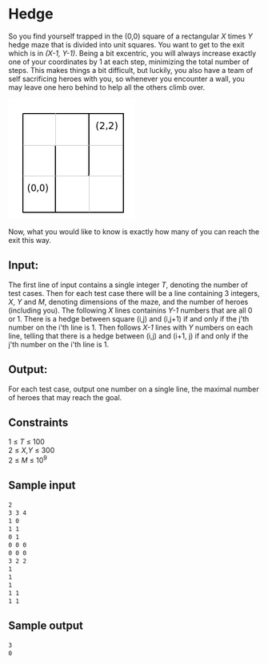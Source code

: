 # Hedge

So you find yourself trapped in the (0,0) square of a rectangular _X_ times _Y_ hedge maze that is divided into unit squares.  You want to get to the exit which is in _(X-1, Y-1)_.  Being a bit excentric, you will always increase exactly one of your coordinates by 1 at each step, minimizing the total number of steps. This makes things a bit difficult, but luckily, you also have a team of self sacrificing heroes with you, so whenever you encounter a wall, you may leave one hero behind to help all the others climb over.

![](../images/hedge.png)

Now, what you would like to know is exactly how many of you can reach the exit this way.

## Input:
The first line of input contains a single integer _T_, denoting the number of test cases.  Then for each test case there will be a line containing 3 integers, _X_, _Y_ and _M_, denoting dimensions of the maze, and the number of heroes (including you).   The following _X_ lines containins _Y-1_ numbers that are all 0 or 1.  There is a hedge between square (i,j) and (i,j+1) if and only if the j'th number on the i'th line is 1.  Then follows _X-1_ lines with _Y_ numbers on each line, telling that there is a hedge between (i,j) and (i+1, j) if and only if the j'th number on the i'th line is 1.

## Output:
For each test case, output one number on a single line, the maximal number of heroes that may reach the goal.

## Constraints
1 &le; _T_ &le; 100  
2 &le; _X_,_Y_ &le; 300  
2 &le; _M_ &le; 10<sup>9</sup>

## Sample input
```
2  
3 3 4  
1 0  
1 1  
0 1  
0 0 0  
0 0 0  
3 2 2  
1  
1  
1  
1 1  
1 1  
```

## Sample output
```
3  
0  
```

